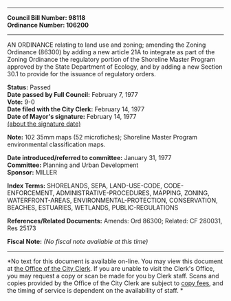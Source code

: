 * * * * *  
  
**Council Bill Number: [](#h0)[](#h2)98118**   
**Ordinance Number: 106200**  
  
* * * * *  
  
AN ORDINANCE relating to land use and zoning; amending the Zoning Ordinance (86300) by adding a new article 21A to integrate as part of the Zoning Ordinance the regulatory portion of the Shoreline Master Program approved by the State Department of Ecology, and by adding a new Section 30.1 to provide for the issuance of regulatory orders.  
  
**Status:** Passed   
**Date passed by Full Council:** February 7, 1977   
**Vote:** 9-0   
**Date filed with the City Clerk:** February 14, 1977   
**Date of Mayor's signature:** February 14, 1977   
[(about the signature date)](/~public/approvaldate.htm)   
  
**Note:** 102 35mm maps (52 microfiches); Shoreline Master Program environmental classification maps.  
  
  
**Date introduced/referred to committee:** January 31, 1977   
**Committee:** Planning and Urban Development   
**Sponsor:** MILLER   
  
**Index Terms:** SHORELANDS, SEPA, LAND-USE-CODE, CODE-ENFORCEMENT, ADMINISTRATIVE-PROCEDURES, MAPPING, ZONING, WATERFRONT-AREAS, ENVIRONMENTAL-PROTECTION, CONSERVATION, BEACHES, ESTUARIES, WETLANDS, PUBLIC-REGULATIONS  
  
**References/Related Documents:** Amends: Ord 86300; Related: CF 280031, Res 25173  
  
**Fiscal Note:** *(No fiscal note available at this time)*  
  
* * * * *  
  
*No text for this document is available on-line. You may view this document at [the Office of the City Clerk](http://www.seattle.gov/leg/clerk/contactUs.htm). If you are unable to visit the Clerk's Office, you may request a copy or scan be made for you by Clerk staff. Scans and copies provided by the Office of the City Clerk are subject to [copy fees](http://clerk.seattle.gov/~public/clerkfees.htm), and the timing of service is dependent on the availability of staff. *  
  
  
